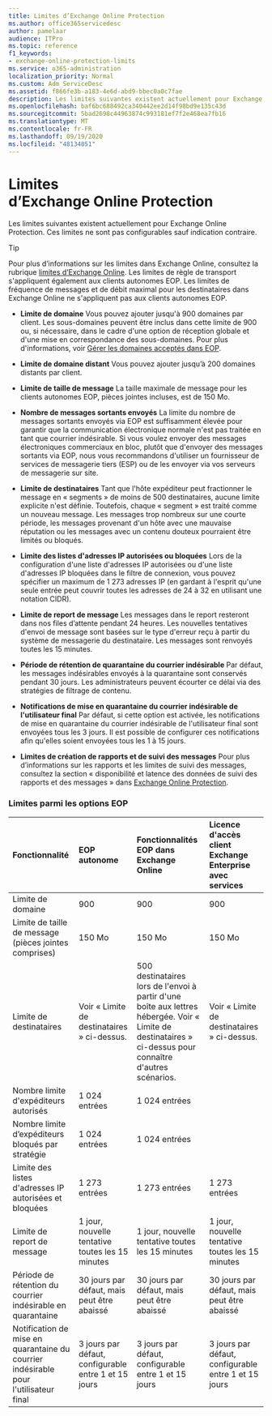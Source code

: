 ```yaml
---
title: Limites d’Exchange Online Protection
ms.author: office365servicedesc
author: pamelaar
audience: ITPro
ms.topic: reference
f1_keywords:
- exchange-online-protection-limits
ms.service: o365-administration
localization_priority: Normal
ms.custom: Adm_ServiceDesc
ms.assetid: f866fe3b-a183-4e6d-abd9-bbec0a0c7fae
description: Les limites suivantes existent actuellement pour Exchange Online Protection. Ces limites ne sont pas configurables sauf indication contraire.
ms.openlocfilehash: baf6bc688492ca340442ee2d14f98bd9e135c43d
ms.sourcegitcommit: 5bad2698c44963874c993181ef7f2e468ea7fb16
ms.translationtype: MT
ms.contentlocale: fr-FR
ms.lasthandoff: 09/19/2020
ms.locfileid: "48134051"
---
```

# <a name="exchange-online-protection-limits"></a>Limites d’Exchange Online Protection

Les limites suivantes existent actuellement pour Exchange Online Protection. Ces limites ne sont pas configurables sauf indication contraire. 
  
> [!TIP]
> Pour plus d’informations sur les limites dans Exchange Online, consultez la rubrique [limites d’Exchange Online](../exchange-online-service-description/exchange-online-limits.md). Les limites de règle de transport s'appliquent également aux clients autonomes EOP. Les limites de fréquence de messages et de débit maximal pour les destinataires dans Exchange Online ne s'appliquent pas aux clients autonomes EOP. 
  
- **Limite de domaine** Vous pouvez ajouter jusqu'à 900 domaines par client. Les sous-domaines peuvent être inclus dans cette limite de 900 ou, si nécessaire, dans le cadre d'une option de réception globale et d'une mise en correspondance des sous-domaines. Pour plus d'informations, voir [Gérer les domaines acceptés dans EOP](https://go.microsoft.com/fwlink/p/?LinkId=282239).

- **Limite de domaine distant** Vous pouvez ajouter jusqu’à 200 domaines distants par client.
    
- **Limite de taille de message** La taille maximale de message pour les clients autonomes EOP, pièces jointes incluses, est de 150 Mo. 
    
- **Nombre de messages sortants envoyés** La limite du nombre de messages sortants envoyés via EOP est suffisamment élevée pour garantir que la communication électronique normale n'est pas traitée en tant que courrier indésirable. Si vous voulez envoyer des messages électroniques commerciaux en bloc, plutôt que d'envoyer des messages sortants via EOP, nous vous recommandons d'utiliser un fournisseur de services de messagerie tiers (ESP) ou de les envoyer via vos serveurs de messagerie sur site. 
    
- **Limite de destinataires** Tant que l'hôte expéditeur peut fractionner le message en « segments » de moins de 500 destinataires, aucune limite explicite n'est définie. Toutefois, chaque « segment » est traité comme un nouveau message. Les messages trop nombreux sur une courte période, les messages provenant d'un hôte avec une mauvaise réputation ou les messages avec un contenu douteux pourraient être limités ou bloqués. 
    
- **Limite des listes d'adresses IP autorisées ou bloquées** Lors de la configuration d'une liste d'adresses IP autorisées ou d'une liste d'adresses IP bloquées dans le filtre de connexion, vous pouvez spécifier un maximum de 1 273 adresses IP (en gardant à l'esprit qu'une seule entrée peut couvrir toutes les adresses de 24 à 32 en utilisant une notation CIDR). 
    
- **Limite de report de message** Les messages dans le report resteront dans nos files d’attente pendant 24 heures. Les nouvelles tentatives d'envoi de message sont basées sur le type d'erreur reçu à partir du système de messagerie du destinataire. Les messages sont renvoyés toutes les 15 minutes. 
    
- **Période de rétention de quarantaine du courrier indésirable** Par défaut, les messages indésirables envoyés à la quarantaine sont conservés pendant 30 jours. Les administrateurs peuvent écourter ce délai via des stratégies de filtrage de contenu. 
    
- **Notifications de mise en quarantaine du courrier indésirable de l'utilisateur final** Par défaut, si cette option est activée, les notifications de mise en quarantaine du courrier indésirable de l'utilisateur final sont envoyées tous les 3 jours. Il est possible de configurer ces notifications afin qu'elles soient envoyées tous les 1 à 15 jours. 
    
- **Limites de création de rapports et de suivi des messages** Pour plus d’informations sur les rapports et les limites de suivi des messages, consultez la section « disponibilité et latence des données de suivi des rapports et des messages » dans [Exchange Online Protection](https://go.microsoft.com/fwlink/?LinkId=394248).
    
### <a name="limits-across-eop-options"></a>Limites parmi les options EOP

|**Fonctionnalité**|****EOP autonome****|****Fonctionnalités EOP dans Exchange Online****|****Licence d'accès client Exchange Enterprise avec services****|
|:-----|:-----|:-----|:-----|
|Limite de domaine  <br/> |900  <br/> |900  <br/> |900  <br/> |
|Limite de taille de message (pièces jointes comprises)  <br/> |150 Mo  <br/> |150 Mo  <br/> |150 Mo  <br/> |
|Limite de destinataires  <br/> |Voir « Limite de destinataires » ci-dessus.  <br/> |500 destinataires lors de l'envoi à partir d'une boîte aux lettres hébergée. Voir « Limite de destinataires » ci-dessus pour connaître d'autres scénarios.  <br/> |Voir « Limite de destinataires » ci-dessus.  <br/> |
|Nombre limite d'expéditeurs autorisés  <br/> |1 024 entrées  <br/> |1 024 entrées  <br/> ||
|Nombre limite d’expéditeurs bloqués par stratégie  <br/> |1 024 entrées  <br/> |1 024 entrées  <br/> ||
|Limite des listes d'adresses IP autorisées et bloquées  <br/> |1 273 entrées  <br/> |1 273 entrées  <br/> |1 273 entrées  <br/> |
|Limite de report de message  <br/> |1 jour, nouvelle tentative toutes les 15 minutes  <br/> |1 jour, nouvelle tentative toutes les 15 minutes  <br/> |1 jour, nouvelle tentative toutes les 15 minutes  <br/> |
|Période de rétention du courrier indésirable en quarantaine  <br/> |30 jours par défaut, mais peut être abaissé  <br/> |30 jours par défaut, mais peut être abaissé  <br/> |30 jours par défaut, mais peut être abaissé  <br/> |
|Notification de mise en quarantaine du courrier indésirable pour l'utilisateur final  <br/> |3 jours par défaut, configurable entre 1 et 15 jours  <br/> |3 jours par défaut, configurable entre 1 et 15 jours  <br/> |3 jours par défaut, configurable entre 1 et 15 jours  <br/> |
   

